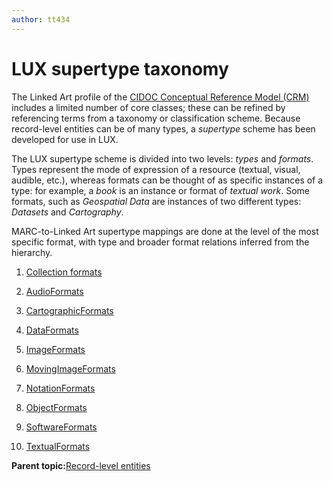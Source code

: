 ```yaml
---
author: tt434
---
```


# LUX supertype taxonomy

The Linked Art profile of the [CIDOC Conceptual Reference Model \(CRM\)](http://www.cidoc-crm.org/html/5.0.4/cidoc-crm.html) includes a limited number of core classes; these can be refined by referencing terms from a taxonomy or classification scheme. Because record-level entities can be of many types, a *supertype* scheme has been developed for use in LUX.

The LUX supertype scheme is divided into two levels: *types* and *formats*. Types represent the mode of expression of a resource \(textual, visual, audible, etc.\), whereas formats can be thought of as specific instances of a type: for example, a *book* is an instance or format of *textual work*. Some formats, such as *Geospatial Data* are instances of two different types: *Datasets* and *Cartography*.

MARC-to-Linked Art supertype mappings are done at the level of the most specific format, with type and broader format relations inferred from the hierarchy.



1.  [Collection formats](../../concepts/supertypes/collectionformats.md)  

2.  [AudioFormats](../../concepts/supertypes/audioformats.md)  

3.  [CartographicFormats](../../concepts/supertypes/cartographicformats.md)  

4.  [DataFormats](../../concepts/supertypes/dataformats.md)  

5.  [ImageFormats](../../concepts/supertypes/imageformats.md)  

6.  [MovingImageFormats](../../concepts/supertypes/movingimageformats.md)  

7.  [NotationFormats](../../concepts/supertypes/notationformats.md)  

8.  [ObjectFormats](../../concepts/supertypes/objectformats.md)  

9.  [SoftwareFormats](../../concepts/supertypes/softwareformats.md)  

10. [TextualFormats](../../concepts/supertypes/textualformats.md)  


**Parent topic:**[Record-level entities](../../concepts/record_level_entities.md)

